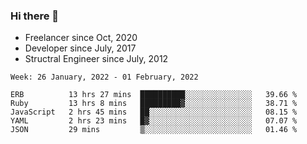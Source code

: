 ### Hi there 👋

- Freelancer since Oct, 2020
- Developer since July, 2017
- Structral Engineer since July, 2012

<!--START_SECTION:waka-->
```text
Week: 26 January, 2022 - 01 February, 2022

ERB          13 hrs 27 mins  ██████████░░░░░░░░░░░░░░░   39.66 % 
Ruby         13 hrs 8 mins   █████████▓░░░░░░░░░░░░░░░   38.71 % 
JavaScript   2 hrs 45 mins   ██░░░░░░░░░░░░░░░░░░░░░░░   08.15 % 
YAML         2 hrs 23 mins   █▓░░░░░░░░░░░░░░░░░░░░░░░   07.07 % 
JSON         29 mins         ▒░░░░░░░░░░░░░░░░░░░░░░░░   01.46 % 
```
<!--END_SECTION:waka-->

